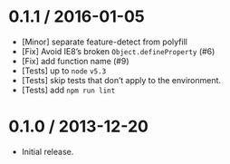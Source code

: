 0.1.1 / 2016-01-05
=================
  * [Minor] separate feature-detect from polyfill
  * [Fix] Avoid IE8’s broken `Object.defineProperty` (#6)
  * [Fix] add function name (#9)
  * [Tests] up to `node` `v5.3`
  * [Tests] skip tests that don’t apply to the environment.
  * [Tests] add `npm run lint`

0.1.0 / 2013-12-20
=================
  * Initial release.
